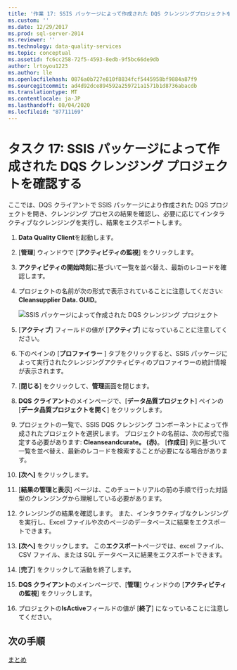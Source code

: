 ```yaml
---
title: '作業 17: SSIS パッケージによって作成された DQS クレンジングプロジェクトを確認する |Microsoft Docs'
ms.custom: ''
ms.date: 12/29/2017
ms.prod: sql-server-2014
ms.reviewer: ''
ms.technology: data-quality-services
ms.topic: conceptual
ms.assetid: fc6cc258-72f5-4593-8edb-9f5bc66de9db
author: lrtoyou1223
ms.author: lle
ms.openlocfilehash: 0876a0b727e810f8834fcf5445958bf9884a87f9
ms.sourcegitcommit: ad4d92dce894592a259721a1571b1d8736abacdb
ms.translationtype: MT
ms.contentlocale: ja-JP
ms.lasthandoff: 08/04/2020
ms.locfileid: "87711169"
---
```

# <a name="task-17-reviewing-dqs-cleansing-project-created-by-the-ssis-package"></a>タスク 17: SSIS パッケージによって作成された DQS クレンジング プロジェクトを確認する
  ここでは、DQS クライアントで SSIS パッケージにより作成された DQS プロジェクトを開き、クレンジング プロセスの結果を確認し、必要に応じてインタラクティブなクレンジングを実行し、結果をエクスポートします。  
  
1.  **Data Quality Client**を起動します。  
  
2.  [**管理**] ウィンドウで [**アクティビティの監視**] をクリックします。  
  
3.  **アクティビティの開始時刻**に基づいて一覧を並べ替え、最新のレコードを確認します。  
  
4.  プロジェクトの名前が次の形式で表示されていることに注意してください: **Cleansupplier Data. GUID**。  
  
     ![SSIS パッケージによって作成された DQS クレンジング プロジェクト](../../2014/tutorials/media/et-reviewingdqscpcreatedbythessispackage.jpg "SSIS パッケージによって作成された DQS クレンジング プロジェクト")  
  
5.  [**アクティブ**] フィールドの値が [**アクティブ**] になっていることに注意してください。  
  
6.  下のペインの [**プロファイラー** ] タブをクリックすると、SSIS パッケージによって実行されたクレンジングアクティビティのプロファイラーの統計情報が表示されます。  
  
7.  [**閉じる**] をクリックして、**管理**画面を閉じます。  
  
8.  **DQS クライアント**のメインページで、[**データ品質プロジェクト**] ペインの [**データ品質プロジェクトを開く**] をクリックします。  
  
9. プロジェクトの一覧で、SSIS DQS クレンジング コンポーネントによって作成されたプロジェクトを選択します。 プロジェクトの名前は、次の形式で指定する必要があります: **Cleanseandcurate。 (赤)**。 [**作成日**] 列に基づいて一覧を並べ替え、最新のレコードを検索することが必要になる場合があります。  
  
10. **[次へ]** をクリックします。  
  
11. [**結果の管理と表示**] ページは、このチュートリアルの前の手順で行った対話型のクレンジングから理解している必要があります。  
  
12. クレンジングの結果を確認します。 また、インタラクティブなクレンジングを実行し、Excel ファイルや次のページのデータベースに結果をエクスポートできます。  
  
13. **[次へ]** をクリックします。 この**エクスポート**ページでは、excel ファイル、CSV ファイル、または SQL データベースに結果をエクスポートできます。  
  
14. [**完了**] をクリックして活動を終了します。  
  
15. **DQS クライアント**のメインページで、[**管理**] ウィンドウの [**アクティビティの監視**] をクリックします。  
  
16. プロジェクトの**IsActive**フィールドの値が [**終了**] になっていることに注意してください。  
  
## <a name="next-step"></a>次の手順  
 [まとめ](../../2014/tutorials/conclusion.md)  
  
  
